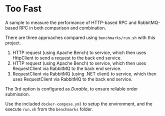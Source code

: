 # Too Fast

A sample to measure the performance of HTTP-based RPC and RabbitMQ-based RPC in both comparison and combination. 

There are three approaches compared using `benchmarks/run.sh` with this project.

1. HTTP request (using Apache Bench) to service, which then uses HttpClient to send a request to the back end service.
2. HTTP request (using Apache Bench) to service, which then uses RequestClient via RabbitMQ to the back end service.
3. RequestClient via RabbitMQ (using .NET client) to service, which then uses RequestClient via RabbitMQ to the back end service.

The 3rd option is configured as _Durable_, to ensure reliable order submission.

Use the included `docker-compose.yml` to setup the environment, and the execute `run.sh` from the `benchmarks` folder.
